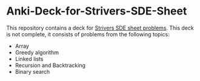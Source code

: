 # Anki-Deck-for-Strivers-SDE-Sheet
This repository contains a deck for [Strivers SDE sheet problems](https://takeuforward.org/interviews/strivers-sde-sheet-top-coding-interview-problems/). This deck is not complete, it consists of problems from the following topics:
 - Array
 - Greedy algorithm
 - Linked lists
 - Recursion and Backtracking
 - Binary search

